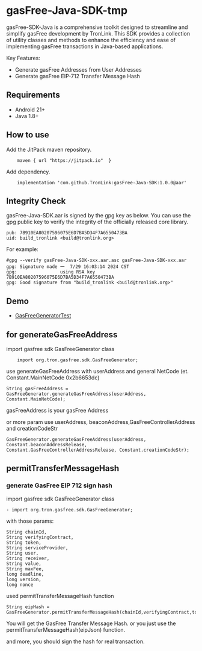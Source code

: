 # gasFree-Java-SDK-tmp

gasFree-SDK-Java is a comprehensive toolkit designed to streamline and simplify gasFree development by TronLink.
This SDK provides a collection of utility classes and methods to enhance the efficiency and ease of implementing gasFree transactions in Java-based applications.

Key Features:
- Generate gasFree Addresses from User Addresses
- Generate gasFree EIP-712 Transfer Message Hash

## Requirements
- Android 21+
- Java 1.8+
## How to use
Add the JitPack maven repository.
```
    maven { url "https://jitpack.io"  }
```
Add dependency.
```
    implementation 'com.github.TronLink:gasFree-Java-SDK:1.0.0@aar'
```
## Integrity Check
gasFree-Java-SDK.aar is signed by the gpg key as below. You can use the gpg public key to verify the integrity of the officially released core library.
  ```
  pub: 7B910EA80207596075E6D7BA5D34F7A6550473BA
  uid: build_tronlink <build@tronlink.org>
  ```
For example:
  ```
  #gpg --verify gasFree-Java-SDK-xxx.aar.asc gasFree-Java-SDK-xxx.aar
  gpg: Signature made 一  7/29 16:03:14 2024 CST
  gpg:                using RSA key 7B910EA80207596075E6D7BA5D34F7A6550473BA
  gpg: Good signature from "build_tronlink <build@tronlink.org>"
  ```
## Demo
- [GasFreeGeneratorTest](./gasfree-sdk-java/src/test/java/org/tron/gasfree/sdk/GasFreeGeneratorTest.java)
## for generateGasFreeAddress
import gasfree sdk GasFreeGenerator class
```
    import org.tron.gasfree.sdk.GasFreeGenerator;
```
use generateGasFreeAddress with userAddress and general NetCode (et. Constant.MainNetCode 0x2b6653dc)
```
String gasFreeAddress = GasFreeGenerator.generateGasFreeAddress(userAddress, Constant.MainNetCode);
```
gasFreeAddress is your gasFree Address

or more param
use userAddress, beaconAddress,GasFreeControllerAddress and creationCodeStr
```
GasFreeGenerator.generateGasFreeAddress(userAddress, Constant.beaconAddressRelease, Constant.GasFreeControllerAddressRelease, Constant.creationCodeStr);
```

## permitTransferMessageHash
### generate GasFree EIP 712 sign hash
import gasfree sdk GasFreeGenerator class
```
- import org.tron.gasfree.sdk.GasFreeGenerator;
```

with those params:
```
String chainId,
String verifyingContract,
String token,
String serviceProvider,
String user,
String receiver,
String value,
String maxFee,
long deadline,
long version,
long nonce
```
used permitTransferMessageHash function
```
String eipHash = GasFreeGenerator.permitTransferMessageHash(chainId,verifyingContract,token,serviceProvider,user,receiver,value,maxFee,deadline,version,nonce);
```
You will get the GasFree Transfer Message Hash.
or you just use the permitTransferMessageHash(eipJson) function.

and more, you should sign the hash for real transaction.
